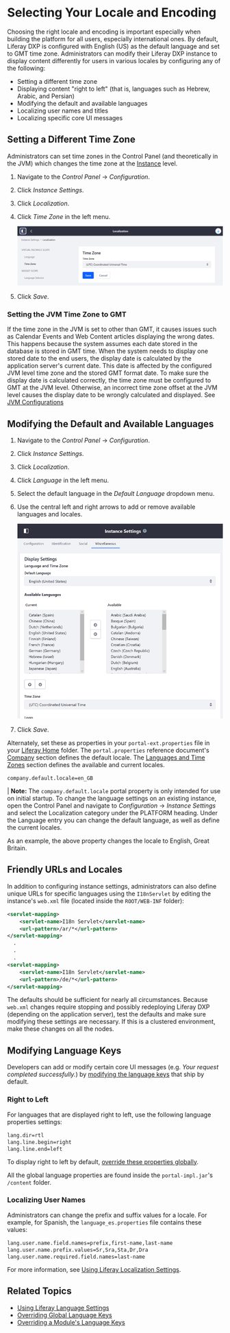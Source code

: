 # Selecting Your Locale and Encoding

Choosing the right locale and encoding is important especially when building the platform for all users, especially international ones. By default, Liferay DXP is configured with English (US) as the default language and set to GMT time zone. Administrators can modify their Liferay DXP instance to display content differently for users in various locales by configuring any of the following:

* Setting a different time zone
* Displaying content "right to left" (that is, languages such as Hebrew, Arabic, and Persian)
* Modifying the default and available languages
* Localizing user names and titles
* Localizing specific core UI messages

## Setting a Different Time Zone

Administrators can set time zones in the Control Panel (and theoretically in the JVM) which changes the time zone at the [Instance](https://help.liferay.com/hc/articles/360031899692-Instance-Configuration-Instance-Settings) level.

1. Navigate to the _Control Panel_ &rarr; _Configuration_.
1. Click _Instance Settings_.
1. Click _Localization_.
1. Click _Time Zone_ in the left menu.

    ![Figure 1: You can change the time zone in Instance Settings.](./selecting-your-locale-and-encoding/images/01.png)

1. Click _Save_.

### Setting the JVM Time Zone to GMT

If the time zone in the JVM is set to other than GMT, it causes issues such as Calendar Events and Web Content articles displaying the wrong dates. This happens because the system assumes each date stored in the database is stored in GMT time. When the system needs to display one stored date to the end users, the display date is calculated by the application server's current date. This date is affected by the configured JVM level time zone and the stored GMT format date. To make sure the display date is calculated correctly, the time zone must be configured to GMT at the JVM level. Otherwise, an incorrect time zone offset at the JVM level causes the display date to be wrongly calculated and displayed. See [JVM Configurations](../08-reference/05-jvm-configurations.md)

## Modifying the Default and Available Languages

1. Navigate to the _Control Panel_ &rarr; _Configuration_.
1. Click _Instance Settings_.
1. Click _Localization_.
1. Click _Language_ in the left menu.
1. Select the default language in the _Default Language_ dropdown menu.
1. Use the central left and right arrows to add or remove available languages and locales.

    ![Figure 2: You can change the default and available languages in Instance Settings.](./selecting-your-locale-and-encoding/images/02.png)

1. Click _Save_.

Alternately, set these as properties in your `portal-ext.properties` file in your [Liferay Home](../14-reference/01-liferay-home.md) folder. The `portal.properties` reference document's [Company](https://docs.liferay.com/dxp/portal/7.2-latest/propertiesdoc/portal.properties.html#Company) section defines the default locale. The [Languages and Time Zones](https://docs.liferay.com/dxp/portal/7.2-latest/propertiesdoc/portal.properties.html#Languages%20and%20Time%20Zones) section defines the available and current locales.

```properties
company.default.locale=en_GB
```

| **Note:** The `company.default.locale` portal property is only intended for use on initial startup. To change the language settings on an existing instance, open the Control Panel and navigate to *Configuration* &rarr; *Instance Settings* and select the Localization category under the PLATFORM heading. Under the Language entry you can change the default language, as well as define the current locales.

As an example, the above property changes the locale to English, Great Britain.

## Friendly URLs and Locales

In addition to configuring instance settings, administrators can also define unique URLs for specific languages using the `I18nServlet` by editing the instance's `web.xml` file (located inside the `ROOT/WEB-INF` folder):

```xml
<servlet-mapping>
    <servlet-name>I18n Servlet</servlet-name>
    <url-pattern>/ar/*</url-pattern>
</servlet-mapping>
  .
  .
  .
<servlet-mapping>
    <servlet-name>I18n Servlet</servlet-name>
    <url-pattern>/de/*</url-pattern>
</servlet-mapping>
```

The defaults should be sufficient for nearly all circumstances. Because `web.xml` changes require stopping and possibly redeploying Liferay DXP (depending on the application server), test the defaults and make sure modifying these settings are necessary. If this is a clustered environment, make these changes on all the nodes.

## Modifying Language Keys

Developers can add or modify certain core UI messages (e.g. *Your request completed successfully.*) by [modifying the language keys](https://help.liferay.com/hc/articles/360029122531-Overriding-Language-Keys) that ship by default.

### Right to Left

For languages that are displayed right to left, use the following language properties settings:

```properties
lang.dir=rtl
lang.line.begin=right
lang.line.end=left
```

To display right to left by default, [override these properties globally](https://help.liferay.com/hc/articles/360029122551-Overriding-Global-Language-Keys).

All the global language properties are found inside the `portal-impl.jar`'s `/content` folder.

### Localizing User Names

Administrators can change the prefix and suffix values for a locale. For example, for Spanish, the `language_es.properties` file contains these values:

```properties
lang.user.name.field.names=prefix,first-name,last-name
lang.user.name.prefix.values=Sr,Sra,Sta,Dr,Dra
lang.user.name.required.field.names=last-name
```

For more information, see [Using Liferay Localization Settings](https://help.liferay.com/hc/articles/360029526832-Using-Liferay-s-Localization-Settings).

## Related Topics

* [Using Liferay Language Settings](https://help.liferay.com/hc/articles/360029526832-Using-Liferay-s-Localization-Settings)
* [Overriding Global Language Keys](https://help.liferay.com/hc/articles/360029122551-Overriding-Global-Language-Keys)
* [Overriding a Module's Language Keys](https://help.liferay.com/hc/articles/360028808452-Overriding-a-Module-s-Language-Keys)
